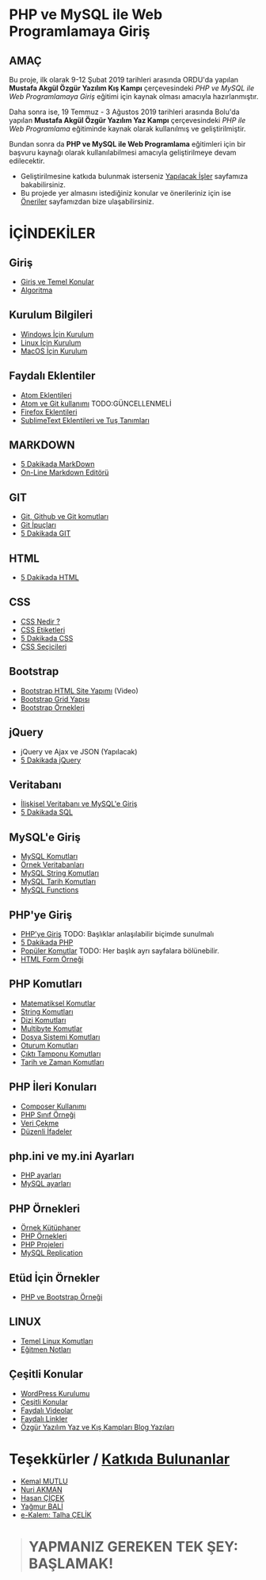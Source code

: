 
# PHP ve MySQL ile Web Programlamaya Giriş

## AMAÇ
Bu proje, ilk olarak 9-12 Şubat 2019 tarihleri arasında ORDU'da yapılan **Mustafa Akgül Özgür Yazılım Kış Kampı** çerçevesindeki *PHP ve MySQL ile Web Programlamaya Giriş* eğitimi için kaynak olması amacıyla hazırlanmıştır.

Daha sonra ise, 19 Temmuz - 3 Ağustos 2019 tarihleri arasında Bolu'da yapılan **Mustafa Akgül Özgür Yazılım Yaz Kampı** çerçevesindeki *PHP ile Web Programlama* eğitiminde kaynak olarak kullanılmış ve geliştirilmiştir.

Bundan sonra da **PHP ve MySQL ile Web Programlama** eğitimleri için bir başvuru kaynağı olarak kullanılabilmesi amacıyla geliştirilmeye devam edilecektir.

- Geliştirilmesine katkıda bulunmak isterseniz [Yapılacak İşler](./konular/yapilacak.isler.md) sayfamıza bakabilirsiniz.
- Bu projede yer almasını istediğiniz konular ve önerileriniz için ise  [Öneriler](./konular/oneriler.md) sayfamızdan bize ulaşabilirsiniz.


# İÇİNDEKİLER

## Giriş
- [Giriş ve Temel Konular](./konular/giris.konulari.md)
- [Algoritma](./konular/algoritma.md)


## Kurulum Bilgileri
- [Windows İçin Kurulum](./konular/kurulum.menu.windows.md)
- [Linux İçin Kurulum](./konular/kurulum.menu.linux.md)
- [MacOS İçin Kurulum](./konular/kurulum.menu.macos.md)


## Faydalı Eklentiler
- [Atom Eklentileri](./konular/eklentiler.atom.md)  
- [Atom ve Git kullanımı](./konular/kullanim.atom.git.md) TODO:GÜNCELLENMELİ
- [Firefox Eklentileri](./konular/eklentiler.firefox.md)  
- [SublimeText Eklentileri ve Tuş Tanımları](./konular/eklentiler.sublimetext.md)


## MARKDOWN
- [5 Dakikada MarkDown](https://learnxinyminutes.com/docs/tr-tr/markdown-tr/)
- [On-Line Markdown Editörü](https://stackedit.io/)


## GIT
- [Git, Github ve Git komutları](./konular/komutlar.git.md)
- [Git İpuçları](./konular/komutlar.git.ipuclari.md)
- [5 Dakikada GIT](https://learnxinyminutes.com/docs/tr-tr/git-tr/)


## HTML
- [5 Dakikada HTML](https://learnxinyminutes.com/docs/tr-tr/html-tr/)


## CSS
- [CSS Nedir ?](./konular/ornek.css.md)
- [CSS Etiketleri](./konular/etiketler.css.md)
- [5 Dakikada CSS](https://learnxinyminutes.com/docs/tr-tr/css-tr/)
- [CSS Seçicileri](./konular/seciciler.css.md)


## Bootstrap
- [Bootstrap HTML Site Yapımı](https://www.youtube.com/watch?v=kLby3L7u-NQ) (Video)
- [Bootstrap Grid Yapısı](./konular/bootstrap.grid.md)
- [Bootstrap Örnekleri](./konular/bootstrap.ornekleri.md)


## jQuery
- jQuery ve Ajax ve JSON (Yapılacak)
- [5 Dakikada jQuery](https://learnxinyminutes.com/docs/jquery/)


## Veritabanı
- [İlişkisel Veritabanı ve MySQL'e Giriş](./konular/iliskisel.veritabani.md)  
- [5 Dakikada SQL](https://learnxinyminutes.com/docs/sql/)  


## MySQL'e Giriş
- [MySQL Komutları](./konular/giris.konulari.mysql.md)
- [Örnek Veritabanları](https://github.com/nuriakman/Ornek_Veri_Setleri)
- [MySQL String Komutları](./konular/komutlar.mysql.string.md)
- [MySQL Tarih Komutları](./konular/komutlar.mysql.tarih.md)
- [MySQL Functions](./konular/komutlar.mysql.all.md)


## PHP'ye Giriş
- [PHP'ye Giriş](./konular/giris.konulari.php.md) TODO: Başlıklar anlaşılabilir biçimde sunulmalı
- [5 Dakikada PHP](https://learnxinyminutes.com/docs/tr-tr/php-tr/)
- [Popüler Komutlar](./konular/komutlar.populer.md) TODO: Her başlık ayrı sayfalara bölünebilir.
- [HTML Form Örneği](./konular/ornek.html.form.md)


## PHP Komutları
- [Matematiksel Komutlar](./konular/komutlar.matematik.md)
- [String Komutları](./konular/komutlar.string.md)
- [Dizi Komutları](./konular/komutlar.diziler.md)
- [Multibyte Komutlar](./konular/komutlar.multibyte.md)
- [Dosya Sistemi Komutları](./konular/komutlar.dosyasistemi.md)
- [Oturum Komutları](./konular/komutlar.oturum.md)
- [Çıktı Tamponu Komutları](./konular/komutlar.ciktitamponu.md)
- [Tarih ve Zaman Komutları](./konular/komutlar.tarihzaman.md)


## PHP İleri Konuları
- [Composer Kullanımı](./konular/kullanim.composer.md)
- [PHP Sınıf Örneği](./konular/class.ornegi.md)
- [Veri Çekme](./konular/curl.ornegi.md)
- [Düzenli İfadeler](./konular/php.regex.md)

## php.ini ve my.ini Ayarları
- [PHP ayarları](./konular/ayarlar.php.ini.md)
- [MySQL ayarları](./konular/ayarlar.mysql.ini.md)


## PHP Örnekleri
- [Örnek Kütüphaner](./konular/ornek.kutuphane.md)
- [PHP Örnekleri](./konular/php.ornekleri.md)
- [PHP Projeleri](./konular/php.projeleri.md)
- [MySQL Replication](./konular/mysql.replication.md)


## Etüd İçin Örnekler
- [PHP ve Bootstrap Örneği](./etud/etud.01.bootstrap.php)


## LINUX
- [Temel Linux Komutları](./konular/linux.temel.komutlar.md)
- [Eğitmen Notları](./konular/egitmen.notlari.md)


## Çeşitli Konular
- [WordPress Kurulumu](./konular/cesitli.wordpress.md)
- [Çeşitli Konular](./konular/cesitli.konular.md)
- [Faydalı Videolar](./konular/faydali.videolar.md)
- [Faydalı Linkler](./konular/faydali.linkler.md)
- [Özgür Yazılım Yaz ve Kış Kampları Blog Yazıları](./konular/blog.yazilari.md)

# Teşekkürler / [Katkıda Bulunanlar](https://github.com/nuriakman/PHP-Egitimi/graphs/contributors)
* [Kemal MUTLU](https://github.com/kemalmutlu)
* [Nuri AKMAN](https://github.com/nuriakman)
* [Hasan ÇİÇEK](https://github.com/yeniceri1453)
* [Yağmur BALİ](https://github.com/yagmurb)
* [e-Kalem: Talha ÇELİK ](https://github.com/ekalem)

> # YAPMANIZ GEREKEN TEK ŞEY: BAŞLAMAK!

